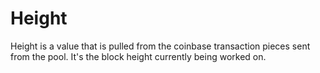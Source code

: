 # Height

Height is a value that is pulled from the coinbase transaction pieces sent from the pool. It's the block height currently being worked on.